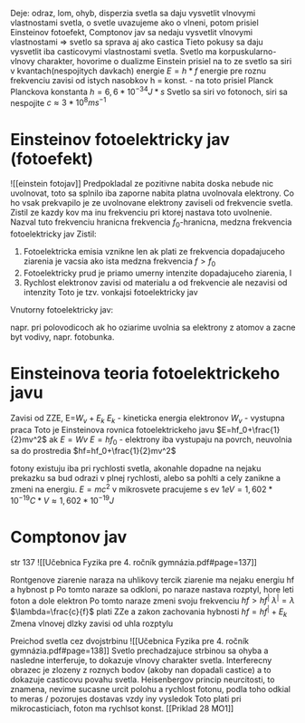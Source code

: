 Deje: odraz, lom, ohyb, disperzia svetla sa daju vysvetlit vlnovymi vlastnostami svetla, o svetle uvazujeme ako o vlneni, potom prisiel Einsteinov fotoefekt, Comptonov jav sa nedaju vysvetlit vlnovymi vlastnostami => svetlo sa sprava aj ako castica
Tieto pokusy sa daju vysvetlit iba casticovymi vlastnostami svetla.
Svetlo ma korpuskularno-vlnovy charakter, hovorime o dualizme
Einstein prisiel na to ze svetlo sa siri v kvantach(nespojitych davkach) energie
$E= h*f$
energie pre roznu frekvenciu zavisi od istych nasobkov h = konst. - na toto prisiel Planck
Planckova konstanta
$h=6,6*10^{-34}J*s$
Svetlo sa siri vo fotonoch, siri sa nespojite
$c \approx3*10^{8}ms^{-1}$
# Einsteinov fotoelektricky jav (fotoefekt)
![[einstein fotojav]]
Predpokladal ze pozitivne nabita doska nebude nic uvolnovat, toto sa splnilo iba zaporne nabita platna uvolnovala elektrony.
Co ho vsak prekvapilo je ze uvolnovane elektrony zaviseli od frekvencie svetla.
Zistil ze kazdy kov ma inu frekvenciu pri ktorej nastava toto uvolnenie.
Nazval tuto frekvenciu hranicna frekvencia
$f_0$-hranicna, medzna frekvencia
fotoelektricky jav
Zistil:
1. Fotoelektricka emisia vznikne len ak plati ze frekvencia dopadajuceho ziarenia je vacsia ako ista medzna frekvencia $f>f_0$
2. Fotoelektricky prud je priamo umerny intenzite dopadajuceho ziarenia, I
3. Rychlost elektronov zavisi od materialu a od frekvencie ale nezavisi od intenzity
Toto je tzv. vonkajsi fotoelektricky jav

Vnutorny fotoelektricky jav:

napr. pri polovodicoch ak ho oziarime uvolnia sa elektrony z atomov a zacne byt vodivy, napr. fotobunka.

# Einsteinova teoria fotoelektrickeho javu
Zavisi od ZZE, E=$W_v+E_k$
$E_k$ - kineticka energia elektronov
$W_v$ - vystupna praca
Toto je Einsteinova rovnica fotoelektrickeho javu
$E=hf_0+\frac{1}{2}mv^2$
ak
$E=Wv$
$E=hf_0$ - elektrony iba vystupaju na povrch, neuvolnia sa do prostredia
$hf=hf_0+\frac{1}{2}mv^2$

fotony existuju iba pri rychlosti svetla, akonahle dopadne na nejaku prekazku sa bud odrazi v plnej rychlosti, alebo sa pohlti a cely zanikne a zmeni na energiu.
$E=mc^2$
v mikrosvete pracujeme s ev
$1eV=1,602*10^{-19}C*V \approx 1,602*10^{-19}J$

# Comptonov jav

str 137 ![[Učebnica Fyzika pre 4. ročník gymnázia.pdf#page=137]]

Rontgenove ziarenie naraza na uhlikovy tercik
ziarenie ma nejaku energiu hf a hybnost p
Po tomto naraze sa odkloni, po naraze nastava rozptyl, hore leti foton a dole elektron
Po tomto naraze zmeni svoju frekvenciu
$hf>hf^{|}$
$\lambda ^{|}=\lambda$
$\lambda=\frac{c}{f}$
plati ZZe a zakon zachovania hybnosti
$hf=hf^{|}+E_k$
Zmena vlnovej dlzky zavisi od uhla rozptylu

Preichod svetla cez dvojstrbinu
 ![[Učebnica Fyzika pre 4. ročník gymnázia.pdf#page=138]]
 Svetlo prechadzajuce strbinou sa ohyba a nasledne interferuje, to dokazuje vlnovy charakter svetla. Interferecny obrazec je zlozeny z roznych bodov (akoby nan dopadali castice) a to dokazuje casticovu povahu svetla.
 Heisenbergov princip neurcitosti, to znamena, nevime sucasne urcit polohu a rychlost fotonu, podla toho odkial to meras / pozorujes dostavas vzdy iny vysledok
 Toto plati pri mikrocasticiach, foton ma rychlsot konst.
 [[Priklad 28 MO1]]
 